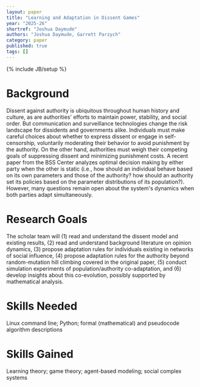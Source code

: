 ```yaml
---
layout: paper
title: "Learning and Adaptation in Dissent Games"
year: "2025-26"
shortref: "Joshua Daymude"
authors: "Joshua Daymude, Garrett Parzych"
category: paper
published: true
tags: []
---
```

{% include JB/setup %}

# Background

Dissent against authority is ubiquitous throughout human history and culture, as are authorities' efforts to maintain power, stability, and social order. But communication and surveillance technologies change the risk landscape for dissidents and governments alike. Individuals must make careful choices about whether to express dissent or engage in self-censorship, voluntarily moderating their behavior to avoid punishment by the authority. On the other hand, authorities must weigh their competing goals of suppressing dissent and minimizing punishment costs. A recent paper from the BSS Center analyzes optimal decision making by either party when the other is static (i.e., how should an individual behave based on its own parameters and those of the authority? how should an authority set its policies based on the parameter distributions of its population?). However, many questions remain open about the system's dynamics when both parties adapt simultaneously.

# Research Goals

The scholar team will (1) read and understand the dissent model and existing results, (2) read and understand background literature on opinion dynamics, (3) propose adaptation rules for individuals existing in networks of social influence, (4) propose adaptation rules for the authority beyond random-mutation hill climbing covered in the original paper, (5) conduct simulation experiments of population/authority co-adaptation, and (6) develop insights about this co-evolution, possibly supported by mathematical analysis.

# Skills Needed

Linux command line; Python; formal (mathematical) and pseudocode algorithm descriptions

# Skills Gained

Learning theory; game theory; agent-based modeling; social complex systems

